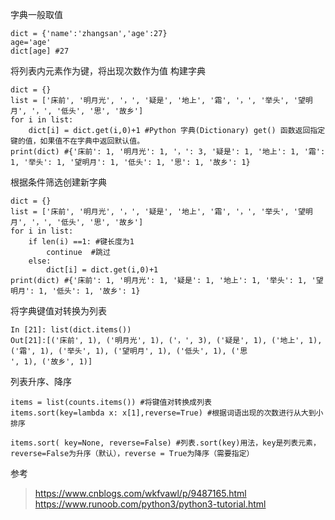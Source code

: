 字典一般取值
```
dict = {'name':'zhangsan','age':27}
age='age'
dict[age] #27
```
将列表内元素作为键，将出现次数作为值 构建字典
```
dict = {}
list = ['床前', '明月光', '，', '疑是', '地上', '霜', '，', '举头', '望明月', '，', '低头', '思', '故乡']
for i in list:
    dict[i] = dict.get(i,0)+1 #Python 字典(Dictionary) get() 函数返回指定键的值，如果值不在字典中返回默认值。
print(dict) #{'床前': 1, '明月光': 1, '，': 3, '疑是': 1, '地上': 1, '霜': 1, '举头': 1, '望明月': 1, '低头': 1, '思': 1, '故乡': 1}
```
根据条件筛选创建新字典
```
dict = {}
list = ['床前', '明月光', '，', '疑是', '地上', '霜', '，', '举头', '望明月', '，', '低头', '思', '故乡']
for i in list:
	if len(i) ==1: #键长度为1 
		continue  #跳过
	else:
	    dict[i] = dict.get(i,0)+1 
print(dict) #{'床前': 1, '明月光': 1, '疑是': 1, '地上': 1, '举头': 1, '望明月': 1, '低头': 1, '故乡': 1}
```

将字典键值对转换为列表
```
In [21]: list(dict.items())
Out[21]:[('床前', 1), ('明月光', 1), ('，', 3), ('疑是', 1), ('地上', 1), ('霜', 1), ('举头', 1), ('望明月', 1), ('低头', 1), ('思
', 1), ('故乡', 1)]
```
列表升序、降序
```
items = list(counts.items()) #将键值对转换成列表
items.sort(key=lambda x: x[1],reverse=True) #根据词语出现的次数进行从大到小排序

items.sort( key=None, reverse=False) #列表.sort(key)用法，key是列表元素，reverse=False为升序（默认），reverse = True为降序（需要指定）
```

参考
> https://www.cnblogs.com/wkfvawl/p/9487165.html
> https://www.runoob.com/python3/python3-tutorial.html
